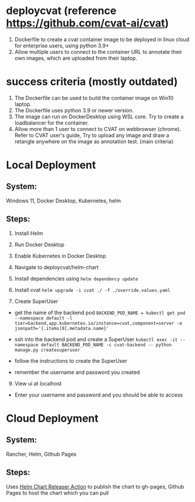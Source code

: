 # deploycvat (reference https://github.com/cvat-ai/cvat)

1. Dockerfile to create a cvat container image to be deployed in linux cloud for enterprise users, using python 3.9+
2. Allow multiple users to connect to the container URL to annotate their own images, which are uploaded from their laptop.

# success criteria (mostly outdated)
1. The Dockerfile can be used to build the container image on Win10 laptop.
2. The Dockerfile uses python 3.9 or newer version.
3. The image can run on DockerDesktop using WSL core. Try to create a loadbalancer for the container.
4. Allow more than 1 user to connect to CVAT on webbrowser (chrome).  Refer to CVAT user's guide,  Try to upload any image and draw a retangle anywhere on the image as annotation test. (main criteria) 

# Local Deployment

## System:
Windows 11, Docker Desktop, Kubernetes, helm

## Steps:
1. Install Helm
2. Run Docker Desktop
3. Enable Kubernetes in Docker Desktop
4. Navigate to deploycvat/helm-chart
5. Install dependencies using `helm dependency update`

7. Install cvat
`helm upgrade -i cvat ./ -f ./override.values.yaml`

8. Create SuperUser
- get the name of the backend pod
`BACKEND_POD_NAME = kubectl get pod --namespace default -l tier=backend,app.kubernetes.io/instance=cvat,component=server -o jsonpath='{.items[0].metadata.name}'`

- ssh into the backend pod and create a SuperUser
`kubectl exec -it --namespace default BACKEND_POD_NAME -c cvat-backend -- python manage.py createsuperuser`
- follow the instructions to create the SuperUser
- remember the username and password you created
9. View ui at localhost
- Enter your username and password and you should be able to access

# Cloud Deployment 

## System:
Rancher, Helm, Github Pages

## Steps:
Uses [Helm Chart Releaser Action](https://github.com/marketplace/actions/helm-chart-releaser) to publish the chart to gh-pages, Github Pages to host the chart which you can pull 
